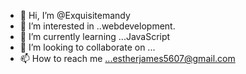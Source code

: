 - 👋 Hi, I’m @Exquisitemandy
- 👀 I’m interested in ..webdevelopment.
- 🌱 I’m currently learning ...JavaScript
- 💞️ I’m looking to collaborate on ...
- 📫 How to reach me ...estherjames5607@gmail.com

<!---
Exquisitemandy/Exquisitemandy is a ✨ special ✨ repository because its `README.md` (this file) appears on your GitHub profile.
You can click the Preview link to take a look at your changes.
--->
